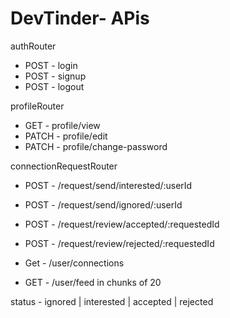# DevTinder- APis
authRouter
- POST - login
- POST - signup
- POST - logout

profileRouter
- GET - profile/view
- PATCH - profile/edit
- PATCH - profile/change-password

connectionRequestRouter
- POST - /request/send/interested/:userId
- POST - /request/send/ignored/:userId
- POST - /request/review/accepted/:requestedId
- POST - /request/review/rejected/:requestedId

- Get - /user/connections
- GET - /user/feed  in chunks of 20


status - ignored | interested | accepted | rejected


